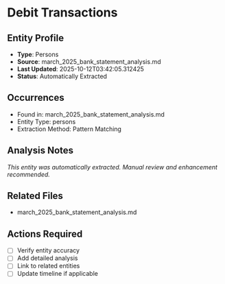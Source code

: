 # Debit Transactions

## Entity Profile
- **Type**: Persons
- **Source**: march_2025_bank_statement_analysis.md
- **Last Updated**: 2025-10-12T03:42:05.312425
- **Status**: Automatically Extracted

## Occurrences
- Found in: march_2025_bank_statement_analysis.md
- Entity Type: persons
- Extraction Method: Pattern Matching

## Analysis Notes
*This entity was automatically extracted. Manual review and enhancement recommended.*

## Related Files
- march_2025_bank_statement_analysis.md

## Actions Required
- [ ] Verify entity accuracy
- [ ] Add detailed analysis
- [ ] Link to related entities
- [ ] Update timeline if applicable
